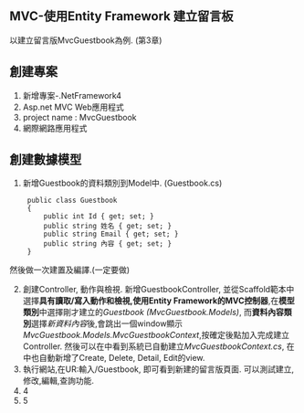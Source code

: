 MVC-使用Entity Framework 建立留言板
------

以建立留言版MvcGuestbook為例. (第3章)

## 創建專案

1. 新增專案-.NetFramework4
2. Asp.net MVC Web應用程式
3. project name : MvcGuestbook
4. 網際網路應用程式

## 創建數據模型

1. 新增Guestbook的資料類別到Model中. (Guestbook.cs)

	    public class Guestbook
	    {
	        public int Id { get; set; }
	        public string 姓名 { get; set; }
	        public string Email { get; set; }
	        public string 內容 { get; set; }
	    }
然後做一次建置及編譯.(一定要做)

2. 創建Controller, 動作與檢視. 新增GuestbookController, 並從Scaffold範本中選擇**具有讀取/寫入動作和檢視,使用Entity Framework的MVC控制器**,在**模型類別**中選擇剛才建立的*Guestbook (MvcGuestbook.Models)*, 而**資料內容類別**選擇*新資料內容*後,會跳出一個window顯示*MvcGuestbook.Models.MvcGuestbookContext*,按確定後點加入完成建立Controller. 然後可以在<Model>中看到系統已自動建立*MvcGuestbookContext.cs*, 在<View>中也自動新增了Create, Delete, Detail, Edit的view.
3. 執行網站,在UR:輸入/Guestbook, 即可看到新建的留言版頁面. 可以測試建立,修改,編輯,查詢功能.
4. 4
5. 5


